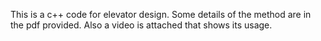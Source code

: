 This is a c++ code for elevator design. Some details of the method are in the pdf provided. Also a video is attached that shows its usage.
